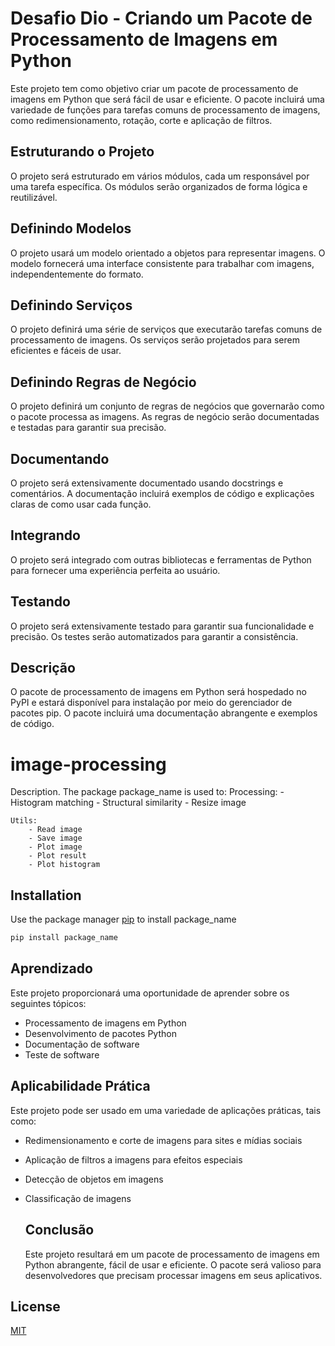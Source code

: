 # **Desafio Dio - Criando um Pacote de Processamento de Imagens em Python**



Este projeto tem como objetivo criar um pacote de processamento de imagens em Python que será fácil de usar e eficiente. O pacote incluirá uma variedade de funções para tarefas comuns de processamento de imagens, como redimensionamento, rotação, corte e aplicação de filtros.



## **Estruturando o Projeto**

O projeto será estruturado em vários módulos, cada um responsável por uma tarefa específica. Os módulos serão organizados de forma lógica e reutilizável.



## **Definindo Modelos**

O projeto usará um modelo orientado a objetos para representar imagens. O modelo fornecerá uma interface consistente para trabalhar com imagens, independentemente do formato.



## **Definindo Serviços**

O projeto definirá uma série de serviços que executarão tarefas comuns de processamento de imagens. Os serviços serão projetados para serem eficientes e fáceis de usar.



## **Definindo Regras de Negócio**

O projeto definirá um conjunto de regras de negócios que governarão como o pacote processa as imagens. As regras de negócio serão documentadas e testadas para garantir sua precisão.



## **Documentando**

O projeto será extensivamente documentado usando docstrings e comentários. A documentação incluirá exemplos de código e explicações claras de como usar cada função.



## **Integrando**

O projeto será integrado com outras bibliotecas e ferramentas de Python para fornecer uma experiência perfeita ao usuário.



## **Testando**

O projeto será extensivamente testado para garantir sua funcionalidade e precisão. Os testes serão automatizados para garantir a consistência.

## **Descrição**

O pacote de processamento de imagens em Python será hospedado no PyPI e estará disponível para instalação por meio do gerenciador de pacotes pip. O pacote incluirá uma documentação abrangente e exemplos de código.



# image-processing

Description. 
The package package_name is used to:
	Processing:
		- Histogram matching
		- Structural similarity
		- Resize image

	Utils:
		- Read image
		- Save image
		- Plot image
		- Plot result
		- Plot histogram

## Installation

Use the package manager [pip](https://pip.pypa.io/en/stable/) to install package_name

```bash
pip install package_name
```



## **Aprendizado**

Este projeto proporcionará uma oportunidade de aprender sobre os seguintes tópicos:

- Processamento de imagens em Python
- Desenvolvimento de pacotes Python
- Documentação de software
- Teste de software



## **Aplicabilidade Prática**

Este projeto pode ser usado em uma variedade de aplicações práticas, tais como:

- Redimensionamento e corte de imagens para sites e mídias sociais

- Aplicação de filtros a imagens para efeitos especiais

- Detecção de objetos em imagens

- Classificação de imagens

  

  ## Conclusão

  Este projeto resultará em um pacote de processamento de imagens em Python abrangente, fácil de usar e eficiente. O pacote será valioso para desenvolvedores que precisam processar imagens em seus aplicativos.







##      License
[          MIT](https://choosealicense.com/licenses/mit/)